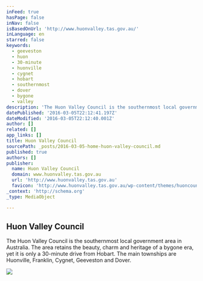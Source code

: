 ```yaml
---
inFeed: true
hasPage: false
inNav: false
isBasedOnUrl: 'http://www.huonvalley.tas.gov.au/'
inLanguage: en
starred: false
keywords:
  - geeveston
  - huon
  - 30-minute
  - huonville
  - cygnet
  - hobart
  - southernmost
  - dover
  - bygone
  - valley
description: 'The Huon Valley Council is the southernmost local government area in Australia. The area retains the beauty, charm and heritage of a bygone era, yet it is only a 30-minute drive from Hobart. The main townships are Huonville, Franklin, Cygnet, Geeveston and Dover.'
datePublished: '2016-03-05T22:12:41.197Z'
dateModified: '2016-03-05T22:12:40.001Z'
author: []
related: []
app_links: []
title: Huon Valley Council
sourcePath: _posts/2016-03-05-home-huon-valley-council.md
published: true
authors: []
publisher:
  name: Huon Valley Council
  domain: www.huonvalley.tas.gov.au
  url: 'http://www.huonvalley.tas.gov.au'
  favicon: 'http://www.huonvalley.tas.gov.au/wp-content/themes/huoncouncil/static/images/touch/favicon.png'
_context: 'http://schema.org'
_type: MediaObject

---
```

<article style=""><h1>Huon Valley Council</h1><p>The Huon Valley Council is the southernmost local government area in Australia. The area retains the beauty, charm and heritage of a bygone era, yet it is only a 30-minute drive from Hobart. The main townships are Huonville, Franklin, Cygnet, Geeveston and Dover.</p><img src="https://s3-us-west-2.amazonaws.com/the-grid-img/p/ca4663b9bbc90c4e309a2279347b6a520da1a6f0.jpg" /></article>